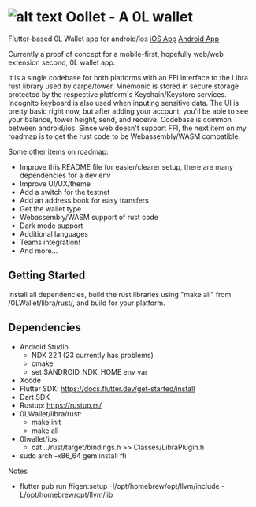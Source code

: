 # ![alt text](icons/ol_logo_whitebg_square/res/mipmap-xhdpi/ic_launcher.png) Oollet - A 0L wallet 
Flutter-based 0L Wallet app for android/ios
[iOS App](https://apps.apple.com/us/app/oollet-0l-network/id1617356005)
[Android App](https://play.google.com/store/apps/details?id=io.misko.olwallet)

Currently a proof of concept for a mobile-first, hopefully web/web extension second, 0L wallet app.

It is a single codebase for both platforms with an FFI interface to the Libra rust library used by carpe/tower. Mnemonic is stored in secure storage protected by the respective platform's Keychain/Keystore services. Incognito keyboard is also used when inputing sensitive data. The UI is pretty basic right now, but after adding your account, you'll be able to see your balance, tower height, send, and receive. Codebase is common between android/ios. Since web doesn't support FFI, the next item on my roadmap is to get the rust code to be Webassembly/WASM compatible.

Some other items on roadmap:
- Improve this README file for easier/clearer setup, there are many dependencies for a dev env
- Improve UI/UX/theme
- Add a switch for the testnet
- Add an address book for easy transfers
- Get the wallet type
- Webassembly/WASM support of rust code
- Dark mode support
- Additional languages
- Teams integration!
- And more...

## Getting Started
Install all dependencies, build the rust libraries using "make all" from /0LWallet/libra/rust/, 
and build for your platform.

## Dependencies
- Android Studio
  -  NDK 22.1 (23 currently has problems)
  -  cmake
  -  set $ANDROID_NDK_HOME env var
- Xcode
- Flutter SDK: https://docs.flutter.dev/get-started/install
- Dart SDK
- Rustup: https://rustup.rs/
- 0LWallet/libra/rust:
  -   make init
  -   make all
- 0lwallet/ios:
  -   cat ../rust/target/bindings.h >> Classes/LibraPlugin.h
- sudo arch -x86_64 gem install ffi


Notes
- flutter pub run ffigen:setup -I/opt/homebrew/opt/llvm/include -L/opt/homebrew/opt/llvm/lib


